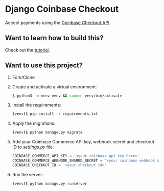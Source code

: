 # Django Coinbase Checkout

Accept payments using the [Coinbase Checkout API](https://commerce.coinbase.com/docs/api/#checkouts).

## Want to learn how to build this?

Check out the [tutorial](https://testdriven.io/blog/django-coinbase/).

## Want to use this project?

1. Fork/Clone

1. Create and activate a virtual environment:

    ```sh
    $ python3 -m venv venv && source venv/bin/activate
    ```

1. Install the requirements:

    ```sh
    (venv)$ pip install -r requirements.txt
    ```

1. Apply the migrations:

    ```sh
    (venv)$ python manage.py migrate
    ```

1. Add your Coinbase Commerce API key, webhook secret and checkout ID to *settings.py* file:

    ```python
    COINBASE_COMMERCE_API_KEY = '<your coinbase api key here>'
    COINBASE_COMMERCE_WEBHOOK_SHARED_SECRET = '<your coinbase webhook secret here>'
    COINBASE_CHECKOUT_ID = '<your checkout id>'
    ```

1. Run the server:

    ```sh
    (venv)$ python manage.py runserver
    ```
